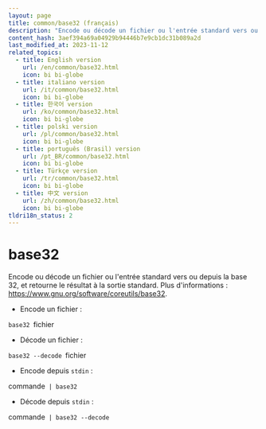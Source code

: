 ```yaml
---
layout: page
title: common/base32 (français)
description: "Encode ou décode un fichier ou l'entrée standard vers ou depuis la base 32, et retourne le résultat à la sortie standard."
content_hash: 3aef394a69a04929b94446b7e9cb1dc31b089a2d
last_modified_at: 2023-11-12
related_topics:
  - title: English version
    url: /en/common/base32.html
    icon: bi bi-globe
  - title: italiano version
    url: /it/common/base32.html
    icon: bi bi-globe
  - title: 한국어 version
    url: /ko/common/base32.html
    icon: bi bi-globe
  - title: polski version
    url: /pl/common/base32.html
    icon: bi bi-globe
  - title: português (Brasil) version
    url: /pt_BR/common/base32.html
    icon: bi bi-globe
  - title: Türkçe version
    url: /tr/common/base32.html
    icon: bi bi-globe
  - title: 中文 version
    url: /zh/common/base32.html
    icon: bi bi-globe
tldri18n_status: 2
---
```

# base32

Encode ou décode un fichier ou l'entrée standard vers ou depuis la base 32, et retourne le résultat à la sortie standard.
Plus d'informations : <https://www.gnu.org/software/coreutils/base32>.

- Encode un fichier :

`base32 `<span class="tldr-var badge badge-pill bg-dark-lm bg-white-dm text-white-lm text-dark-dm font-weight-bold">fichier</span>

- Décode un fichier :

`base32 --decode `<span class="tldr-var badge badge-pill bg-dark-lm bg-white-dm text-white-lm text-dark-dm font-weight-bold">fichier</span>

- Encode depuis `stdin` :

<span class="tldr-var badge badge-pill bg-dark-lm bg-white-dm text-white-lm text-dark-dm font-weight-bold">commande</span>` | base32`

- Décode depuis `stdin` :

<span class="tldr-var badge badge-pill bg-dark-lm bg-white-dm text-white-lm text-dark-dm font-weight-bold">commande</span>` | base32 --decode`
